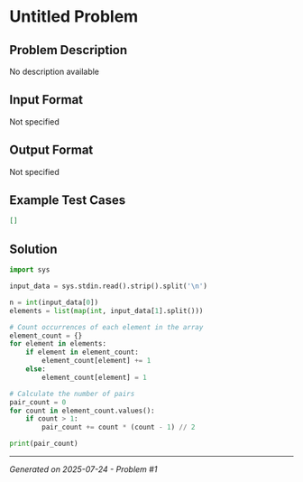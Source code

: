 # Untitled Problem

## Problem Description
No description available

## Input Format
Not specified

## Output Format
Not specified

## Example Test Cases
```json
[]
```

## Solution
```python
import sys

input_data = sys.stdin.read().strip().split('\n')

n = int(input_data[0])
elements = list(map(int, input_data[1].split()))

# Count occurrences of each element in the array
element_count = {}
for element in elements:
    if element in element_count:
        element_count[element] += 1
    else:
        element_count[element] = 1

# Calculate the number of pairs
pair_count = 0
for count in element_count.values():
    if count > 1:
        pair_count += count * (count - 1) // 2

print(pair_count)
```

---
*Generated on 2025-07-24 - Problem #1*
